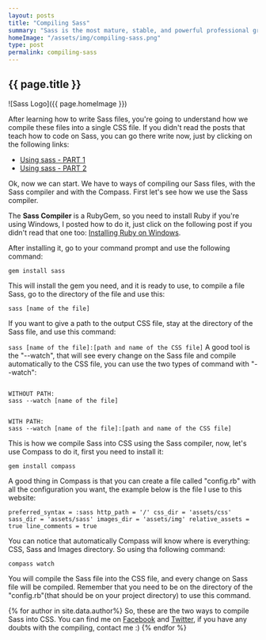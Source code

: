 ```yaml
---
layout: posts
title: "Compiling Sass"
summary: "Sass is the most mature, stable, and powerful professional grade CSS extension language in the world. This post will teach you how to compile your Sass project on a css file"
homeImage: "/assets/img/compiling-sass.png"
type: post
permalink: compiling-sass
---
```

<h2 class="post__text-title">{{ page.title }}</h2>

![Sass Logo]({{ page.homeImage }})

After learning how to write Sass files, you're going to understand how we compile these files into a single CSS file. If you didn't read the posts that teach how to code on Sass, you can go there write now, just by clicking on the following links:

-   <a href="/using-sass-part-1" target="_blank">Using sass - PART 1</a> 
-   <a href="/using-sass-part-2" target="_blank">Using sass - PART 2</a>

Ok, now we can start. We have to ways of compiling our Sass files, with the Sass compiler and with the Compass. First let's see how we use the Sass compiler.

The **Sass Compiler** is a RubyGem, so you need to install Ruby if you're using Windows, I posted how to do it, just click on the following post if you didn't read that one too: <a href="/installing-ruby-on-windows" target="_blank">Installing Ruby on Windows</a>.

After installing it, go to your command prompt and use the following command:

`
gem install sass
`

This will install the gem you need, and it is ready to use, to compile a file Sass, go to the directory of the file and use this:

`
sass [name of the file]
`

If you want to give a path to the output CSS file, stay at the directory of the Sass file, and use this command:

`
sass [name of the file]:[path and name of the CSS file]
`
A good tool is the "--watch", that will see every change on the Sass file and compile automatically to the CSS file, you can use the two types of command with "--watch":

<code>
WITHOUT PATH:
sass --watch [name of the file]
<br>
WITH PATH:
sass --watch [name of the file]:[path and name of the CSS file]
</code>

This is how we compile Sass into CSS using the Sass compiler, now, let's use Compass to do it, first you need to install it:

`
gem install compass
`

A good thing in Compass is that you can create a file called "config.rb" with all the configuration you want, the example below is the file I use to this website:

`
preferred_syntax = :sass
http_path = '/'
css_dir = 'assets/css'
sass_dir = 'assets/sass'
images_dir = 'assets/img'
relative_assets = true
line_comments = true
`

You can notice that automatically Compass will know where is everything: CSS, Sass and Images directory. So using tha following command:

`
compass watch
`

You will compile the Sass file into the CSS file, and every change on Sass file will be compiled. Remember that you need to be on the directory of the "config.rb"(that should be on your project directory) to use this command.

{% for author in site.data.author%}
So, these are the two ways to compile Sass into CSS. You can find me on <a href="{{ author.social.facebook }}" target="_blank">Facebook</a> and <a href="{{ author.social.twitter }}" target="_blank">Twitter</a>, if you have any doubts with the compiling, contact me :)
{% endfor %}
